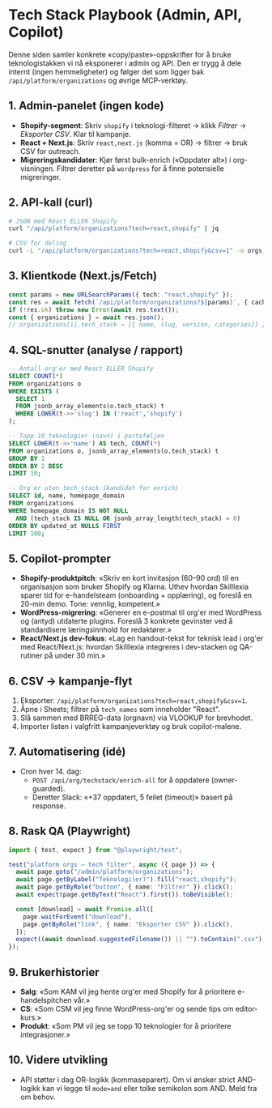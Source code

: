 # Tech Stack Playbook (Admin, API, Copilot)

Denne siden samler konkrete «copy/paste»-oppskrifter for å bruke teknologistakken vi nå eksponerer i admin og API. Den er trygg å dele internt (ingen hemmeligheter) og følger det som ligger bak `/api/platform/organizations` og øvrige MCP-verktøy.

## 1. Admin-panelet (ingen kode)
- **Shopify-segment**: Skriv `shopify` i teknologi-filteret → klikk *Filtrer* → *Eksporter CSV*. Klar til kampanje.
- **React + Next.js**: Skriv `react,next.js` (komma = OR) → filtrer → bruk CSV for outreach.
- **Migreringskandidater**: Kjør først bulk-enrich («Oppdater alt») i org-visningen. Filtrer deretter på `wordpress` for å finne potensielle migreringer.

## 2. API-kall (curl)
```bash
# JSON med React ELLER Shopify
curl "/api/platform/organizations?tech=react,shopify" | jq

# CSV for deling
curl -L "/api/platform/organizations?tech=react,shopify&csv=1" -o orgs_react_shopify.csv
```

## 3. Klientkode (Next.js/Fetch)
```ts
const params = new URLSearchParams({ tech: "react,shopify" });
const res = await fetch(`/api/platform/organizations?${params}`, { cache: "no-store" });
if (!res.ok) throw new Error(await res.text());
const { organizations } = await res.json();
// organizations[i].tech_stack → [{ name, slug, version, categories[] }]
```

## 4. SQL-snutter (analyse / rapport)
```sql
-- Antall org'er med React ELLER Shopify
SELECT COUNT(*)
FROM organizations o
WHERE EXISTS (
  SELECT 1
  FROM jsonb_array_elements(o.tech_stack) t
  WHERE LOWER(t->>'slug') IN ('react','shopify')
);

-- Topp 10 teknologier (navn) i porteføljen
SELECT LOWER(t->>'name') AS tech, COUNT(*)
FROM organizations o, jsonb_array_elements(o.tech_stack) t
GROUP BY 1
ORDER BY 2 DESC
LIMIT 10;

-- Org'er uten tech_stack (kandidat for enrich)
SELECT id, name, homepage_domain
FROM organizations
WHERE homepage_domain IS NOT NULL
  AND (tech_stack IS NULL OR jsonb_array_length(tech_stack) = 0)
ORDER BY updated_at NULLS FIRST
LIMIT 100;
```

## 5. Copilot-prompter
- **Shopify-produktpitch**: «Skriv en kort invitasjon (60–90 ord) til en organisasjon som bruker Shopify og Klarna. Uthev hvordan Skilllexia sparer tid for e-handelsteam (onboarding + opplæring), og foreslå en 20-min demo. Tone: vennlig, kompetent.»
- **WordPress-migrering**: «Generer en e-postmal til org'er med WordPress og (antyd) utdaterte plugins. Foreslå 3 konkrete gevinster ved å standardisere læringsinnhold for redaktører.»
- **React/Next.js dev-fokus**: «Lag en handout-tekst for teknisk lead i org'er med React/Next.js: hvordan Skilllexia integreres i dev-stacken og QA-rutiner på under 30 min.»

## 6. CSV → kampanje-flyt
1. Eksporter: `/api/platform/organizations?tech=react,shopify&csv=1`.
2. Åpne i Sheets; filtrer på `tech_names` som inneholder "React".
3. Slå sammen med BRREG-data (orgnavn) via VLOOKUP for brevhodet.
4. Importer listen i valgfritt kampanjeverktøy og bruk copilot-malene.

## 7. Automatisering (idé)
- Cron hver 14. dag:
  - `POST /api/org/techstack/enrich-all` for å oppdatere (owner-guarded).
  - Deretter Slack: «+37 oppdatert, 5 feilet (timeout)» basert på response.

## 8. Rask QA (Playwright)
```ts
import { test, expect } from "@playwright/test";

test("platform orgs – tech filter", async ({ page }) => {
  await page.goto("/admin/platform/organizations");
  await page.getByLabel("Teknologi(er)").fill("react,shopify");
  await page.getByRole("button", { name: "Filtrer" }).click();
  await expect(page.getByText("React").first()).toBeVisible();

  const [download] = await Promise.all([
    page.waitForEvent("download"),
    page.getByRole("link", { name: "Eksporter CSV" }).click(),
  ]);
  expect((await download.suggestedFilename()) || "").toContain(".csv");
});
```

## 9. Brukerhistorier
- **Salg**: «Som KAM vil jeg hente org'er med Shopify for å prioritere e-handelspitchen vår.»
- **CS**: «Som CSM vil jeg finne WordPress-org'er og sende tips om editor-kurs.»
- **Produkt**: «Som PM vil jeg se topp 10 teknologier for å prioritere integrasjoner.»

## 10. Videre utvikling
- API støtter i dag OR-logikk (kommaseparert). Om vi ønsker strict AND-logikk kan vi legge til `mode=and` eller tolke semikolon som AND. Meld fra om behov.
